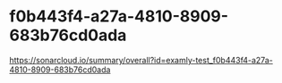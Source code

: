 # f0b443f4-a27a-4810-8909-683b76cd0ada
https://sonarcloud.io/summary/overall?id=examly-test_f0b443f4-a27a-4810-8909-683b76cd0ada

